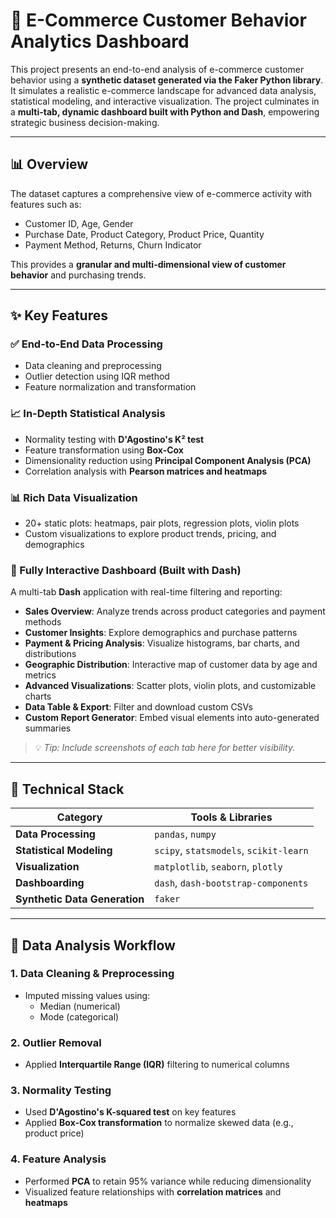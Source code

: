 # 🛒 E-Commerce Customer Behavior Analytics Dashboard

This project presents an end-to-end analysis of e-commerce customer behavior using a **synthetic dataset generated via the Faker Python library**. It simulates a realistic e-commerce landscape for advanced data analysis, statistical modeling, and interactive visualization. The project culminates in a **multi-tab, dynamic dashboard built with Python and Dash**, empowering strategic business decision-making.

---

## 📊 Overview

The dataset captures a comprehensive view of e-commerce activity with features such as:

- Customer ID, Age, Gender  
- Purchase Date, Product Category, Product Price, Quantity  
- Payment Method, Returns, Churn Indicator

This provides a **granular and multi-dimensional view of customer behavior** and purchasing trends.

---

## ✨ Key Features

### ✅ End-to-End Data Processing
- Data cleaning and preprocessing
- Outlier detection using IQR method
- Feature normalization and transformation

### 📈 In-Depth Statistical Analysis
- Normality testing with **D'Agostino's K² test**
- Feature transformation using **Box-Cox**
- Dimensionality reduction using **Principal Component Analysis (PCA)**
- Correlation analysis with **Pearson matrices and heatmaps**

### 📊 Rich Data Visualization
- 20+ static plots: heatmaps, pair plots, regression plots, violin plots
- Custom visualizations to explore product trends, pricing, and demographics

### 🧭 Fully Interactive Dashboard (Built with Dash)
A multi-tab **Dash** application with real-time filtering and reporting:

- **Sales Overview**: Analyze trends across product categories and payment methods
- **Customer Insights**: Explore demographics and purchase patterns
- **Payment & Pricing Analysis**: Visualize histograms, bar charts, and distributions
- **Geographic Distribution**: Interactive map of customer data by age and metrics
- **Advanced Visualizations**: Scatter plots, violin plots, and customizable charts
- **Data Table & Export**: Filter and download custom CSVs
- **Custom Report Generator**: Embed visual elements into auto-generated summaries

> 💡 *Tip: Include screenshots of each tab here for better visibility.*

---

## 🧪 Technical Stack

| Category | Tools & Libraries |
|---------|------------------|
| **Data Processing** | `pandas`, `numpy` |
| **Statistical Modeling** | `scipy`, `statsmodels`, `scikit-learn` |
| **Visualization** | `matplotlib`, `seaborn`, `plotly` |
| **Dashboarding** | `dash`, `dash-bootstrap-components` |
| **Synthetic Data Generation** | `faker` |

---

## 🧮 Data Analysis Workflow

### 1. **Data Cleaning & Preprocessing**
- Imputed missing values using:
  - Median (numerical)
  - Mode (categorical)

### 2. **Outlier Removal**
- Applied **Interquartile Range (IQR)** filtering to numerical columns

### 3. **Normality Testing**
- Used **D'Agostino's K-squared test** on key features  
- Applied **Box-Cox transformation** to normalize skewed data (e.g., product price)

### 4. **Feature Analysis**
- Performed **PCA** to retain 95% variance while reducing dimensionality
- Visualized feature relationships with **correlation matrices** and **heatmaps**
